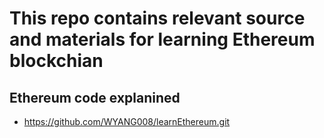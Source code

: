 # This repo contains relevant source and materials for learning Ethereum blockchian


## Ethereum code explanined
* https://github.com/WYANG008/learnEthereum.git